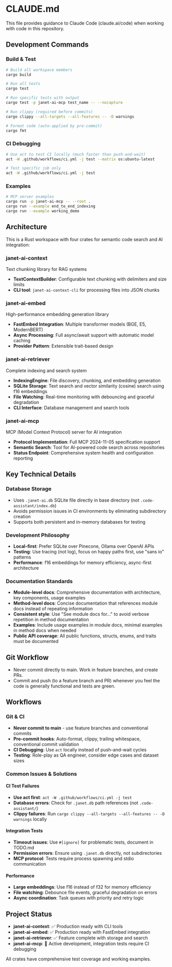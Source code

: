 # CLAUDE.md

This file provides guidance to Claude Code (claude.ai/code) when working with code in this repository.

## Development Commands

### Build & Test
```bash
# Build all workspace members
cargo build

# Run all tests
cargo test

# Run specific tests with output
cargo test -p janet-ai-mcp test_name -- --nocapture

# Run clippy (required before commits)
cargo clippy --all-targets --all-features -- -D warnings

# Format code (auto-applied by pre-commit)
cargo fmt
```

### CI Debugging
```bash
# Use act to test CI locally (much faster than push-and-wait)
act -W .github/workflows/ci.yml -j test --matrix os:ubuntu-latest

# Test specific job only
act -W .github/workflows/ci.yml -j test
```

### Examples
```bash
# MCP server examples
cargo run -p janet-ai-mcp -- --root .
cargo run --example end_to_end_indexing
cargo run --example working_demo
```

## Architecture

This is a Rust workspace with four crates for semantic code search and AI integration:

### janet-ai-context
Text chunking library for RAG systems
- **TextContextBuilder**: Configurable text chunking with delimiters and size limits
- **CLI tool**: `janet-ai-context-cli` for processing files into JSON chunks

### janet-ai-embed
High-performance embedding generation library
- **FastEmbed Integration**: Multiple transformer models (BGE, E5, ModernBERT)
- **Async Processing**: Full async/await support with automatic model caching
- **Provider Pattern**: Extensible trait-based design

### janet-ai-retriever
Complete indexing and search system
- **IndexingEngine**: File discovery, chunking, and embedding generation
- **SQLite Storage**: Text search and vector similarity (cosine) search using f16 embeddings
- **File Watching**: Real-time monitoring with debouncing and graceful degradation
- **CLI Interface**: Database management and search tools

### janet-ai-mcp
MCP (Model Context Protocol) server for AI integration
- **Protocol Implementation**: Full MCP 2024-11-05 specification support
- **Semantic Search**: Tool for AI-powered code search across repositories
- **Status Endpoint**: Comprehensive system health and configuration reporting

## Key Technical Details

### Database Storage
- Uses `.janet-ai.db` SQLite file directly in base directory (not `.code-assistant/index.db`)
- Avoids permission issues in CI environments by eliminating subdirectory creation
- Supports both persistent and in-memory databases for testing

### Development Philosophy
- **Local-first**: Prefer SQLite over Pinecone, Ollama over OpenAI APIs
- **Testing**: Use tracing (not log), focus on happy paths first, use "sans io" patterns
- **Performance**: f16 embeddings for memory efficiency, async-first architecture

### Documentation Standards
- **Module-level docs**: Comprehensive documentation with architecture, key components, usage examples
- **Method-level docs**: Concise documentation that references module docs instead of repeating information
- **Consistent style**: Use "See module docs for..." to avoid verbose repetition in method documentation
- **Examples**: Include usage examples in module docs, minimal examples in method docs when needed
- **Public API coverage**: All public functions, structs, enums, and traits must be documented

## Git Workflow
- Never commit directly to main. Work in feature branches, and create PRs.
- Commit and push (to a feature branch and PR) whenever you feel the code is generally functional and tests are green.

## Workflows

### Git & CI
- **Never commit to main** - use feature branches and conventional commits
- **Pre-commit hooks**: Auto-format, clippy, trailing whitespace, conventional commit validation
- **CI Debugging**: Use `act` locally instead of push-and-wait cycles
- **Testing**: Role-play as QA engineer, consider edge cases and dataset sizes

### Common Issues & Solutions

#### CI Test Failures
- **Use act first**: `act -W .github/workflows/ci.yml -j test`
- **Database errors**: Check for `.janet.db` path references (not `.code-assistant/`)
- **Clippy failures**: Run `cargo clippy --all-targets --all-features -- -D warnings` locally

#### Integration Tests
- **Timeout issues**: Use `#[ignore]` for problematic tests, document in TODO.md
- **Permission errors**: Ensure using `.janet.db` directly, not subdirectories
- **MCP protocol**: Tests require process spawning and stdio communication

#### Performance
- **Large embeddings**: Use f16 instead of f32 for memory efficiency
- **File watching**: Debounce file events, graceful degradation on errors
- **Async coordination**: Task queues with priority and retry logic

## Project Status
- **janet-ai-context**: ✅ Production ready with CLI tools
- **janet-ai-embed**: ✅ Production ready with FastEmbed integration
- **janet-ai-retriever**: ✅ Feature complete with storage and search
- **janet-ai-mcp**: 🔄 Active development, integration tests require CI debugging

All crates have comprehensive test coverage and working examples.
